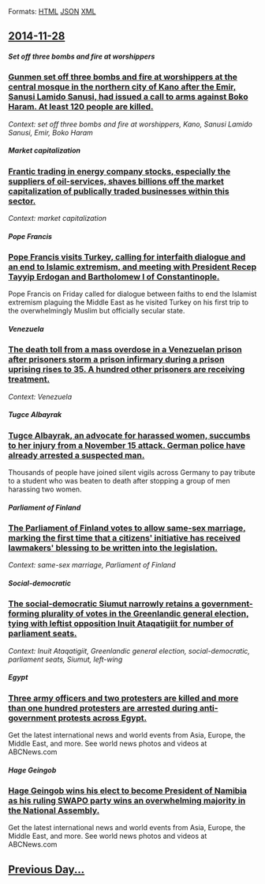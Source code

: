 
Formats: [HTML](2014/11/28/index.html)  [JSON](2014/11/28/index.json)  [XML](2014/11/28/index.xml)  

## [2014-11-28](/news/2014/11/28/index.md)

##### Set off three bombs and fire at worshippers
### [Gunmen set off three bombs and fire at worshippers at the central mosque in the northern city of Kano after the Emir, Sanusi Lamido Sanusi, had issued a call to arms against Boko Haram. At least 120 people are killed. ](/news/2014/11/28/gunmen-set-off-three-bombs-and-fire-at-worshippers-at-the-central-mosque-in-the-northern-city-of-kano-after-the-emir-sanusi-lamido-sanusi.md)
_Context: set off three bombs and fire at worshippers, Kano, Sanusi Lamido Sanusi, Emir, Boko Haram_

##### Market capitalization
### [Frantic trading in energy company stocks, especially the suppliers of oil-services, shaves billions off the market capitalization of publically traded businesses within this sector. ](/news/2014/11/28/frantic-trading-in-energy-company-stocks-especially-the-suppliers-of-oil-services-shaves-billions-off-the-market-capitalization-of-publica.md)
_Context: market capitalization_

##### Pope Francis
### [Pope Francis visits Turkey, calling for interfaith dialogue and an end to Islamic extremism, and meeting with President Recep Tayyip Erdogan and Bartholomew I of Constantinople. ](/news/2014/11/28/pope-francis-visits-turkey-calling-for-interfaith-dialogue-and-an-end-to-islamic-extremism-and-meeting-with-president-recep-tayyip-erdoaa.md)
Pope Francis on Friday called for dialogue between faiths to end the Islamist extremism plaguing the Middle East as he visited Turkey on his first trip to the overwhelmingly Muslim but officially secular state.

##### Venezuela
### [The death toll from a mass overdose in a Venezuelan prison after prisoners storm a prison infirmary during a prison uprising rises to 35. A hundred other prisoners are receiving treatment. ](/news/2014/11/28/the-death-toll-from-a-mass-overdose-in-a-venezuelan-prison-after-prisoners-storm-a-prison-infirmary-during-a-prison-uprising-rises-to-35-a.md)
_Context: Venezuela_

##### Tugce Albayrak
### [Tugce Albayrak, an advocate for harassed women, succumbs to her injury from a November 15 attack. German police have already arrested a suspected man. ](/news/2014/11/28/tuaasse-albayrak-an-advocate-for-harassed-women-succumbs-to-her-injury-from-a-november-15-attack-german-police-have-already-arrested-a-su.md)
Thousands of people have joined silent vigils across Germany to pay tribute to a student who was beaten to death after stopping a group of men harassing two women.

##### Parliament of Finland
### [The Parliament of Finland votes to allow same-sex marriage, marking the first time that a citizens' initiative has received lawmakers' blessing to be written into the legislation. ](/news/2014/11/28/the-parliament-of-finland-votes-to-allow-same-sex-marriage-marking-the-first-time-that-a-citizens-initiative-has-received-lawmakers-bless.md)
_Context: same-sex marriage, Parliament of Finland_

##### Social-democratic
### [The social-democratic Siumut narrowly retains a government-forming plurality of votes in the Greenlandic general election, tying with leftist opposition Inuit Ataqatigiit for number of parliament seats. ](/news/2014/11/28/the-social-democratic-siumut-narrowly-retains-a-government-forming-plurality-of-votes-in-the-greenlandic-general-election-tying-with-leftis.md)
_Context: Inuit Ataqatigiit, Greenlandic general election, social-democratic, parliament seats, Siumut, left-wing_

##### Egypt
### [Three army officers and two protesters are killed and more than one hundred protesters are arrested during anti-government protests across Egypt. ](/news/2014/11/28/three-army-officers-and-two-protesters-are-killed-and-more-than-one-hundred-protesters-are-arrested-during-anti-government-protests-across-e.md)
Get the latest international news and world events from Asia, Europe, the Middle East, and more. See world news photos and videos at ABCNews.com

##### Hage Geingob
### [Hage Geingob wins his elect to become President of Namibia as his ruling SWAPO party wins an overwhelming majority in the National Assembly. ](/news/2014/11/28/hage-geingob-wins-his-elect-to-become-president-of-namibia-as-his-ruling-swapo-party-wins-an-overwhelming-majority-in-the-national-assembly.md)
Get the latest international news and world events from Asia, Europe, the Middle East, and more. See world news photos and videos at ABCNews.com

## [Previous Day...](/news/2014/11/27/index.md)

